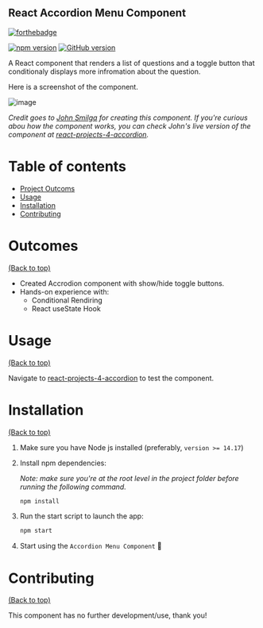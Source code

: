 ## React Accordion Menu Component
[![forthebadge](https://forthebadge.com/images/badges/works-on-my-machine.svg)](https://forthebadge.com)

[![npm version](https://badge.fury.io/js/react.svg)](https://badge.fury.io/js/react)
[![GitHub version](https://badge.fury.io/gh/yasir-isse%2Freact-tours-app.svg)](https://badge.fury.io/gh/yasir-isse%2Freact-tours-app)

A React component that renders a list of questions and a toggle button that conditionaly displays more infromation about the question.

Here is a screenshot of the component. 

![image](https://user-images.githubusercontent.com/77013296/162599390-b1243e72-4222-498f-af3b-86328c864e8b.png)


*Credit goes to [John Smilga](https://github.com/john-smilga) for creating this component. If you're curious abou how the component works, you can check John's live version of the component at [react-projects-4-accordion](https://react-projects-4-accordion.netlify.app/).*

# Table of contents

- [Project Outcoms](#outcomes)
- [Usage](#usage)
- [Installation](#installation)
- [Contributing](#contributing)

# Outcomes
[(Back to top)](#table-of-contents)

- Created Accrodion component with show/hide toggle buttons.
- Hands-on experience with:
    - Conditional Rendiring
    - React useState Hook


# Usage

[(Back to top)](#table-of-contents)

Navigate to [react-projects-4-accordion](https://react-projects-4-accordion.netlify.app/) to test the component.


# Installation

[(Back to top)](#table-of-contents)

1. Make sure you have Node js installed (preferably, `version >= 14.17`)

2. Install npm dependencies:

    *Note: make sure you're at the root level in the project folder before running the following command.*

    ```bash
    npm install
    ```

4. Run the start script to launch the app:
    ```bash
    npm start
    ```

5. Start using the `Accordion Menu Component` :tada:


# Contributing

[(Back to top)](#table-of-contents)

This component has no further development/use, thank you!

